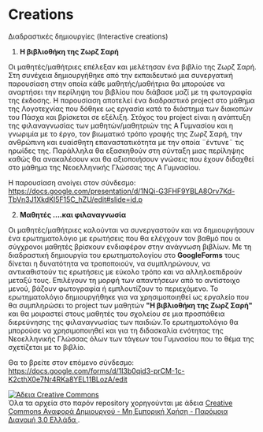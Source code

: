 # Creations
Διαδραστικές δημιουργίες (Interactive creations)

1. **Η βιβλιοθήκη της Ζωρζ Σαρή**

Οι μαθητές/μαθήτριες επέλεξαν και μελέτησαν ένα βιβλίο της Ζωρζ Σαρή. Στη συνέχεια δημιουργήθηκε από την εκπαιδευτικό μια συνεργατική παρουσίαση στην οποία κάθε
μαθητής/μαθήτρια θα μπορούσε να αναρτήσει την περίληψη του βιβλίου που διάβασε μαζί με τη φωτογραφία της έκδοσης. Η παρουσίαση αποτελεί ένα διαδραστικό project στο
μάθημα της Λογοτεχνίας που δόθηκε ως εργασία κατά το διάστημα των διακοπών του Πάσχα και βρίσκεται σε εξέλιξη. Στόχος του project είναι η ανάπτυξη της
φιλαναγνωσίας των μαθητών/μαθητριών της Α Γυμνασίου και η γνωριμία με το έργο, τον βιωματικό τρόπο γραφής της Ζωρζ Σαρή, την ανθρώπινη και ευαίσθητη
επαναστατικότητα  με την οποία ¨έντυνε¨ τις ηρωίδες της. Παράλληλα θα εξασκηθούν στη σύνταξη μιας περίληψης  καθώς θα ανακαλέσουν και θα αξιοποιήσουν γνώσεις που
έχουν διδαχθεί στο μάθημα της Νεοελληνικής Γλώσσας της Α Γυμνασίου.

Η παρουσίαση ανοίγει στον σύνδεσμο: https://docs.google.com/presentation/d/1NQi-G3FHF9YBLA8Orv7Kd-TbVn3J1XkdKl5F15C_hZU/edit#slide=id.p
 
2. **Μαθητές ....και φιλαναγνωσία**
   
Οι μαθητές/μαθήτριες καλούνται να συνεργαστούν και να δημιουργήσουν ένα ερωτηματολόγιο με ερωτήσεις που θα ελέγχουν τον βαθμό που οι σύγχρονοι μαθητές βρίσκουν 
ενδιαφέρον στην ανάγνωση βιβλίων. Με τη διαδραστική δημιουργία του ερωτηματολογίου στο  **GoogleForms** τους δίνεται η δυνατότητα να τροποποιούν, να συμπληρώνουν,
να αντικαθιστούν τις ερωτήσεις με εύκολο τρόπο και να αλληλοεπιδρούν μεταξύ τους. Επιλέγουν τη μορφή των απαντήσεων από το αντίστοιχο μενού, βάζουν φωτογραφία ή
εμπλουτίζουν το περιεχόμενο. Το ερωτηματολόγιο δημιουργήθηκε για να χρησιμοποιηθεί ως εργαλείο που θα συμπληρώσει το project των μαθητών  **"Η βιβλιοθήκη της Ζωρζ 
Σαρή"** και θα μοιραστεί στους μαθητές του σχολείου σε μια προσπάθεια διερεύνησης της φιλαναγνωσίας των παιδιών.Το ερωτηματολόγιο θα μπορούσε να χρησιμοποιηθεί και
για τη διδασκαλία ενότητας της Νεοελληνικής Γλώσσας όλων των τάγεων του Γυμνασίου που το θέμα της σχετίζεται με το βιβλίο. 

Θα το βρείτε στον επόμενο σύνδεσμο: https://docs.google.com/forms/d/1I3b0qid3-prCM-1c-K2cthX0e7Nr4RKa8YEL11BLozA/edit

<a rel="license" href="http://creativecommons.org/licenses/by-nc-sa/3.0/gr/"><img alt="Άδεια Creative Commons" style="border-width:0" src="https://i.creativecommons.org/l/by-nc-sa/3.0/gr/88x31.png" /></a><br />Όλα τα αρχεία στο παρόν repository χορηγούνται με άδεια <a rel="license" href="http://creativecommons.org/licenses/by-nc-sa/3.0/gr/">Creative Commons Αναφορά Δημιουργού - Μη Εμπορική Χρήση - Παρόμοια Διανομή 3.0 Ελλάδα </a>.
